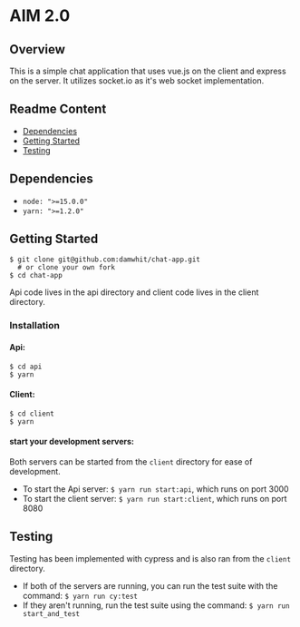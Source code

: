 # AIM 2.0

## Overview
This is a simple chat application that uses vue.js on the client and express on the server. It utilizes socket.io as it's web socket implementation.

## Readme Content
- [Dependencies](#dependencies)
- [Getting Started](#getting-started)
- [Testing](#testing)

## Dependencies
- `node: ">=15.0.0"`
- `yarn: ">=1.2.0"`

## Getting Started
```
$ git clone git@github.com:damwhit/chat-app.git 
  # or clone your own fork
$ cd chat-app
```

Api code lives in the api directory and client code lives in the client directory.

### Installation
#### Api:
```
$ cd api
$ yarn
```

#### Client:
```
$ cd client
$ yarn
```

#### start your development servers:

Both servers can be started from the `client` directory for ease of development.

- To start the Api server: `$ yarn run start:api`, which runs on port 3000
- To start the client server: `$ yarn run start:client`, which runs on port 8080

## Testing

Testing has been implemented with cypress and is also ran from the `client` directory.

- If both of the servers are running, you can run the test suite with the command: `$ yarn run cy:test`
- If they aren't running, run the test suite using the command: `$ yarn run start_and_test`
